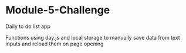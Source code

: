 # Module-5-Challenge
Daily to do list app

Functions using day.js and local storage to manually 
save data from text inputs and reload them on page opening

